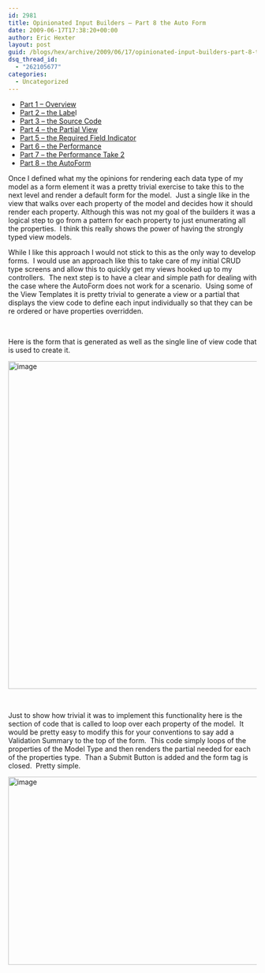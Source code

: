 ```yaml
---
id: 2981
title: Opinionated Input Builders – Part 8 the Auto Form
date: 2009-06-17T17:38:20+00:00
author: Eric Hexter
layout: post
guid: /blogs/hex/archive/2009/06/17/opinionated-input-builders-part-8-the-auto-form.aspx
dsq_thread_id:
  - "262105677"
categories:
  - Uncategorized
---
```

  * <a href="/blogs/hex/archive/2009/06/09/opinionated-input-builders-for-asp-net-mvc-using-partials-part-i.aspx" target="_blank">Part 1 – Overview</a> 
  * <a href="/blogs/hex/archive/2009/06/09/opinionated-input-builders-for-asp-net-mvc-part-2-html-layout-for-the-label.aspx" target="_blank">Part 2 – the Labe</a>l 
  * <a href="/blogs/hex/archive/2009/06/10/opinionated-input-builders-for-asp-net-mvc-part-3-the-source-code.aspx" target="_blank">Part 3 – the Source Code</a> 
  * <a href="/blogs/hex/archive/2009/06/10/opinionated-input-builders-for-asp-net-mvc-part-3-the-partial-view-inputs.aspx" target="_blank">Part 4 – the Partial View</a> 
  * <a href="/blogs/hex/archive/2009/06/10/opinionated-input-builders-for-asp-net-mvc-part-5-the-required-input.aspx" target="_blank">Part 5 – the Required Field Indicator</a>&#160; 
  * <a href="http://www.lostechies.com/blogs/hex/archive/2009/06/13/opinionated-input-builders-part-6-performance-of-the-builders.aspx" target="_blank">Part 6 – the Performance</a> 
  * <a href="http://www.lostechies.com/blogs/hex/archive/2009/06/14/opinionated-input-builders-part-7-more-on-performance-take-2.aspx" target="_blank">Part 7 – the Performance Take 2</a>
  * <a href="http://www.lostechies.com/blogs/hex/archive/2009/06/17/opinionated-input-builders-part-8-the-auto-form.aspx" target="_blank">Part 8 – the AutoForm</a>

Once I defined what my the opinions for rendering each data type of my model as a form element it was a pretty trivial exercise to take this to the next level and render a default form for the model.&#160; Just a single like in the view that walks over each property of the model and decides how it should render each property. Although this was not my goal of the builders it was a logical step to go from a pattern for each property to just enumerating all the properties.&#160; I think this really shows the power of having the strongly typed view models. 

While I like this approach I would not stick to this as the only way to develop forms.&#160; I would use an approach like this to take care of my initial CRUD type screens and allow this to quickly get my views hooked up to my controllers.&#160; The next step is to have a clear and simple path for dealing with the case where the AutoForm does not work for a scenario.&#160; Using some of the View Templates it is pretty trivial to generate a view or a partial that displays the view code to define each input individually so that they can be re ordered or have properties overridden.&#160; 

&#160;

Here is the form that is generated as well as the single line of view code that is used to create it.

 <img style="border-right-width: 0px;border-top-width: 0px;border-bottom-width: 0px;border-left-width: 0px" border="0" alt="image" src="http://lostechies.com/erichexter/files/2011/03/image_11C72ED6.png" width="1028" height="664" />

&#160;

Just to show how trivial it was to implement this functionality here is the section of code that is called to loop over each property of the model.&#160; It would be pretty easy to modify this for your conventions to say add a Validation Summary to the top of the form.&#160; This code simply loops of the properties of the Model Type and then renders the partial needed for each of the properties type.&#160; Than a Submit Button is added and the form tag is closed.&#160; Pretty simple.

<img style="border-right-width: 0px;border-top-width: 0px;border-bottom-width: 0px;border-left-width: 0px" border="0" alt="image" src="http://lostechies.com/erichexter/files/2011/03/image_0B03FF86.png" width="1028" height="381" />